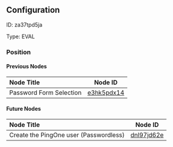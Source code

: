 # 
## Configuration
ID:  za37tpd5ja

Type: EVAL 








### Position

#### Previous Nodes
| Node Title | Node ID |
| :------------- | ------------ |
| Password Form Selection | [e3hk5pdx14](./e3hk5pdx14.md) | 
 
 #### Future Nodes
| Node Title | Node ID |
| :------------- | ------------ |
| Create the PingOne user (Passwordless) |[dnl97jd62e](./dnl97jd62e.md) | 